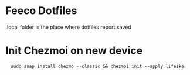 # Feeco Dotfiles

.local folder is the place where dotfiles report saved



# Init Chezmoi on new device
```
  sudo snap install chezmo --classic && chezmoi init --apply lifeike
```
